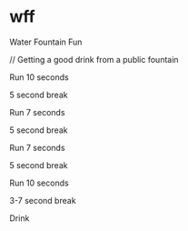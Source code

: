 # wff
Water Fountain Fun

// Getting a good drink from a public fountain

Run 10 seconds

5 second break

Run 7 seconds

5 second break

Run 7 seconds

5 second break

Run 10 seconds

3-7 second break

Drink
